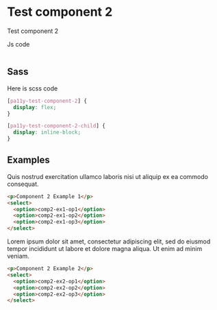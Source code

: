 # Test component 2

Test component 2

Js code

```js
```

## Sass

Here is scss code

```scss
[pa11y-test-component-2] {
  display: flex;
}

[pa11y-test-component-2-child] {
  display: inline-block;
}
```


## Examples

Quis nostrud exercitation ullamco laboris nisi ut aliquip ex ea commodo consequat.


```html
<p>Component 2 Example 1</p>
<select>
  <option>comp2-ex1-op1</option>
  <option>comp2-ex1-op2</option>
  <option>comp2-ex1-op3</option>
</select>
```


Lorem ipsum dolor sit amet, consectetur adipiscing elit, sed do eiusmod tempor incididunt ut labore et dolore magna aliqua. Ut enim ad minim veniam.


```html
<p>Component 2 Example 2</p>
<select>
  <option>comp2-ex2-op1</option>
  <option>comp2-ex2-op2</option>
  <option>comp2-ex2-op3</option>
</select>
```
